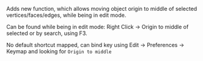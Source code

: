 Adds new function, which allows moving object origin to middle of selected vertices/faces/edges, while being in edit mode.

Can be found while being in edit mode: Right Click -> Origin to middle of selected or by search, using F3.

No default shortcut mapped, can bind key using Edit -> Preferences -> Keymap and looking for `Origin to middle`
